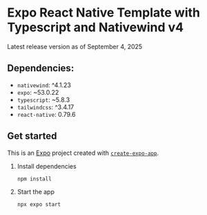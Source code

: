 # Expo React Native Template with Typescript and Nativewind v4

Latest release version as of September 4, 2025

## Dependencies:

- `nativewind`: ^4.1.23
- `expo`: ~53.0.22
- `typescript`: ~5.8.3
- `tailwindcss`: ^3.4.17
- `react-native`: 0.79.6

## Get started

This is an [Expo](https://expo.dev) project created with [`create-expo-app`](https://www.npmjs.com/package/create-expo-app).

1. Install dependencies

   ```bash
   npm install
   ```

2. Start the app

   ```bash
   npx expo start
   ```

